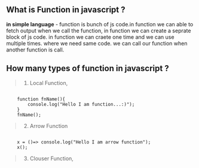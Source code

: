 ## What is Function in javascript ?

**in simple language** - function is bunch of js code.in function we can able to fetch output when we call the function, in function we can create a seprate block of js code. in function we can craete one time and we can use multiple times. where we need same code. we can call our function when another function is call.

## How many types of function in javascript ?

>   1.  Local Function,
<code>
    function fnName(){
        console.log("Hello I am function...:)");
    }
    fnName();
</code>


>   2.  Arrow Function
<code>
    x = ()=> console.log("Hello I am arrow function");
    x();
</code>  


>   3.  Clouser Function,   

